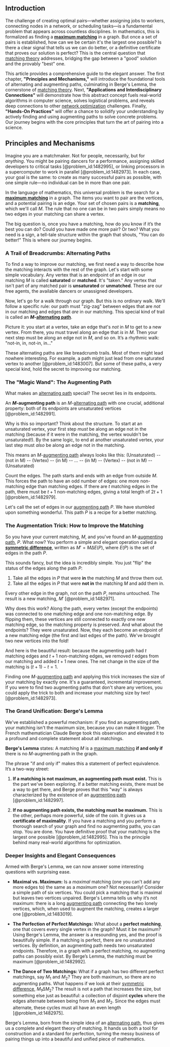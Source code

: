 ## Introduction
The challenge of creating optimal pairs—whether assigning jobs to workers, connecting nodes in a network, or scheduling tasks—is a fundamental problem that appears across countless disciplines. In mathematics, this is formalized as finding a **[maximum matching](@article_id:268456)** in a graph. But once a set of pairs is established, how can we be certain it's the largest one possible? Is there a clear signal that tells us we can do better, or a definitive certificate that proves our solution is perfect? This is the central question that [matching theory](@article_id:260954) addresses, bridging the gap between a "good" solution and the provably "best" one.

This article provides a comprehensive guide to the elegant answer. The first chapter, **"Principles and Mechanisms,"** will introduce the foundational tools of alternating and augmenting paths, culminating in Berge's Lemma, the cornerstone of [matching theory](@article_id:260954). Next, **"Applications and Interdisciplinary Connections"** will demonstrate how this abstract concept fuels real-world algorithms in computer science, solves logistical problems, and reveals deep connections to other [network optimization](@article_id:266121) challenges. Finally, **"Hands-On Practices"** will offer a chance to solidify your understanding by actively finding and using augmenting paths to solve concrete problems. Our journey begins with the core principles that turn the art of pairing into a science.

## Principles and Mechanisms

Imagine you are a matchmaker. Not for people, necessarily, but for *anything*. You might be pairing dancers for a performance, assigning skilled developers to critical tasks [@problem_id:1482995], or linking processors in a supercomputer to work in parallel [@problem_id:1482973]. In each case, your goal is the same: to create as many successful pairs as possible, with one simple rule—no individual can be in more than one pair.

In the language of mathematics, this universal problem is the search for a **[maximum matching](@article_id:268456)** in a graph. The items you want to pair are the vertices, and a potential pairing is an edge. Your set of chosen pairs is a **matching**, which we'll call $M$. The rule that no one can be in two pairs simply means no two edges in your matching can share a vertex.

The big question is, once you have a matching, how do you know if it’s the best you can do? Could you have made one more pair? Or two? What you need is a sign, a tell-tale structure within the graph that shouts, "You can do better!" This is where our journey begins.

### A Trail of Breadcrumbs: Alternating Paths

To find a way to improve our matching, we first need a way to describe how the matching interacts with the rest of the graph. Let's start with some simple vocabulary. Any vertex that is an endpoint of an edge in our matching $M$ is called **saturated** or **matched**. It's "taken." Any vertex that isn't part of any matched pair is **unsaturated** or **unmatched**. These are our free agents, the available dancers or unassigned developers.

Now, let's go for a walk through our graph. But this is no ordinary walk. We'll follow a specific rule: our path must "zig-zag" between edges that are *not* in our matching and edges that *are* in our matching. This special kind of trail is called an **$M$-[alternating path](@article_id:262217)**.

Picture it: you start at a vertex, take an edge that's *not* in $M$ to get to a new vertex. From there, you must travel along an edge that *is* in $M$. Then your next step must be along an edge not in $M$, and so on. It’s a rhythmic walk: "not-in, in, not-in, in..."

These alternating paths are like breadcrumb trails. Most of them might lead nowhere interesting. For example, a path might just lead from one saturated vertex to another [@problem_id:1483007]. But some of these paths, a very special kind, hold the secret to improving our matching.

### The "Magic Wand": The Augmenting Path

What makes an [alternating path](@article_id:262217) special? The secret lies in its endpoints.

An **$M$-augmenting path** is an $M$-[alternating path](@article_id:262217) with one crucial, additional property: both of its endpoints are unsaturated vertices [@problem_id:1482991].

Why is this so important? Think about the structure. To start at an unsaturated vertex, your first step *must* be along an edge not in the matching (because if it were in the matching, the vertex wouldn't be unsaturated!). By the same logic, to end at another unsaturated vertex, your last step must *also* be along an edge not in the matching.

This means an $M$-[augmenting path](@article_id:271984) always looks like this:
(Unsaturated) -- (not in M) -- (Vertex) -- (in M) -- ... -- (in M) -- (Vertex) -- (not in M) -- (Unsaturated)

Count the edges. The path starts and ends with an edge from outside $M$. This forces the path to have an odd number of edges: one more non-matching edge than matching edges. If there are $t$ matching edges in the path, there must be $t+1$ non-matching edges, giving a total length of $2t+1$ [@problem_id:1482979].

Let's call the set of edges in our [augmenting path](@article_id:271984) $P$. We have stumbled upon something wonderful. This path $P$ is a recipe for a better matching.

### The Augmentation Trick: How to Improve the Matching

So you have your current matching, $M$, and you've found an $M$-[augmenting path](@article_id:271984), $P$. What now? You perform a simple and elegant operation called a **[symmetric difference](@article_id:155770)**, written as $M' = M \Delta E(P)$, where $E(P)$ is the set of edges in the path $P$.

This sounds fancy, but the idea is incredibly simple. You just "flip" the status of the edges along the path $P$:
1.  Take all the edges in $P$ that were **in** the matching $M$ and throw them out.
2.  Take all the edges in $P$ that were **not in** the matching $M$ and add them in.

Every other edge in the graph, not on the path $P$, remains untouched. The result is a new matching, $M'$ [@problem_id:1482971].

Why does this work? Along the path, every vertex (except the endpoints) was connected to one matching edge and one non-matching edge. By flipping them, these vertices are still connected to exactly one new matching edge, so the matching property is preserved. And what about the endpoints? They were unsaturated. Now, they each become an endpoint of a new matching edge (the first and last edges of the path). We've brought two new vertices into the fold!

And here is the beautiful result: because the augmenting path had $t$ matching edges and $t+1$ non-matching edges, we removed $t$ edges from our matching and added $t+1$ new ones. The net change in the size of the matching is $(t+1) - t = 1$.

Finding one $M$-[augmenting path](@article_id:271984) and applying this trick increases the size of your matching by exactly one. It's a guaranteed, incremental improvement. If you were to find two augmenting paths that don't share any vertices, you could apply the trick to both and increase your matching size by two! [@problem_id:1482973].

### The Grand Unification: Berge's Lemma

We've established a powerful mechanism: if you find an augmenting path, your matching isn't the maximum size, because you can make it bigger. The French mathematician Claude Berge took this observation and elevated it to a profound and complete statement about all matchings.

**Berge's Lemma** states: A matching $M$ is a [maximum matching](@article_id:268456) **if and only if** there is no $M$-augmenting path in the graph.

The phrase "if and only if" makes this a statement of perfect equivalence. It’s a two-way street:

1.  **If a matching is not maximum, an augmenting path must exist.** This is the part we've been exploring. If a better matching exists, there must be a way to get there, and Berge proves that this "way" is always characterized by the existence of an [augmenting path](@article_id:271984) [@problem_id:1482997].

2.  **If no augmenting path exists, the matching must be maximum.** This is the other, perhaps more powerful, side of the coin. It gives us a **certificate of maximality**. If you have a matching and you perform a thorough search of your graph and find no augmenting paths, you can stop. You are done. You have definitive proof that your matching is the largest one possible [@problem_id:1482995]. This is the principle behind many real-world algorithms for optimization.

### Deeper Insights and Elegant Consequences

Armed with Berge's Lemma, we can now answer some interesting questions with surprising ease.

-   **Maximal vs. Maximum:** Is a *maximal* matching (one you can't add any more edges to) the same as a *maximum* one? Not necessarily! Consider a simple path of six vertices. You could pick a matching that is maximal but leaves two vertices unpaired. Berge's Lemma tells us why it’s not maximum: there is a long [augmenting path](@article_id:271984) connecting the two lonely vertices, which, when used to augment the matching, creates a larger one [@problem_id:1483019].

-   **The Perfection of Perfect Matchings:** What about a **perfect matching**, one that covers every single vertex in the graph? Must it be maximum? Using Berge's Lemma, the answer is a resounding yes, and the proof is beautifully simple. If a matching is perfect, there are no unsaturated vertices. By definition, an augmenting path needs two unsaturated endpoints. Therefore, in a graph with a perfect matching, no augmenting paths can possibly exist. By Berge’s Lemma, the matching must be maximum [@problem_id:1482992].

-   **The Dance of Two Matchings:** What if a graph has two different perfect matchings, say $M_1$ and $M_2$? They are both maximum, so there are no augmenting paths. What happens if we look at their [symmetric difference](@article_id:155770), $M_1 \Delta M_2$? The result is not a path that increases the size, but something else just as beautiful: a collection of disjoint **cycles** where the edges alternate between being from $M_1$ and $M_2$. Since the edges must alternate, these cycles must all have an even length [@problem_id:1482975].

Berge's Lemma, born from the simple idea of an [alternating path](@article_id:262217), thus gives us a complete and elegant theory of matching. It hands us both a tool for construction and a standard for perfection, turning the messy business of pairing things up into a beautiful and unified piece of mathematics.